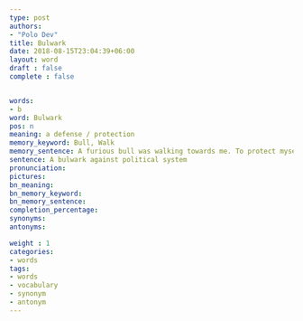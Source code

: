 ```yaml
---
type: post
authors:
- "Polo Dev"
title: Bulwark
date: 2018-08-15T23:04:39+06:00
layout: word
draft : false
complete : false


words:
- b
word: Bulwark
pos: n
meaning: a defense / protection
memory_keyword: Bull, Walk
memory_sentence: A furious bull was walking towards me. To protect myself I hide in the corner
sentence: A bulwark against political system
pronunciation:
pictures:
bn_meaning: 
bn_memory_keyword: 
bn_memory_sentence:
completion_percentage:
synonyms:
antonyms:

weight : 1
categories:
- words
tags:
- words
- vocabulary
- synonym
- antonym
---
```

